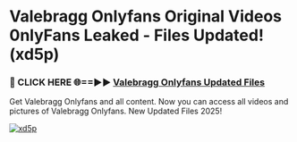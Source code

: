 # Valebragg Onlyfans Original Videos 0nlyFans Leaked - Files Updated! (xd5p)

<h3>🔴 CLICK HERE 🌐==►► <a href="https://tinyurl.com/ehrbuxhb" rel="nofollow">Valebragg Onlyfans Updated Files</a></h3>

Get Valebragg Onlyfans and all content. Now you can access all videos and pictures of Valebragg Onlyfans. New Updated Files 2025!

[![xd5p](https://i.imgur.com/lVYEuWS.gif)](https://tinyurl.com/ehrbuxhb)
